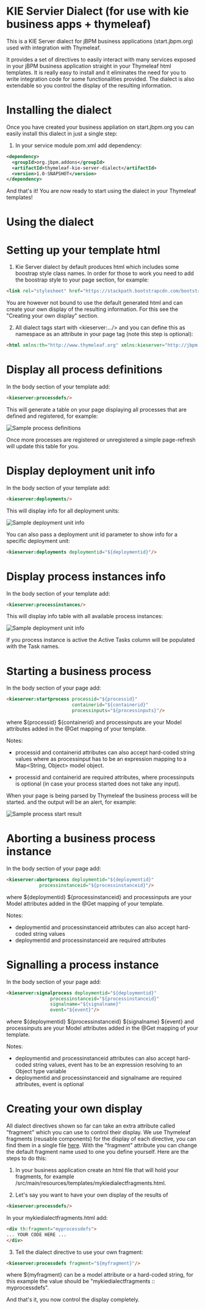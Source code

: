 # KIE Servier Dialect (for use with kie business apps + thymeleaf)

This is a KIE Server dialect for jBPM business applications (start.jbpm.org) used 
with integration with Thymeleaf. 

It provides a set of directives to easily interact with many services exposed in your jBPM business application
straight in your Thymeleaf html templates. It is really easy to install and it eliminates the need for you
to write integration code for some functionalities provided. The dialect is also extendable so you control 
the display of the resulting information. 

# Installing the dialect
Once you have created your business appliation on start.jbpm.org you can easily install this dialect
in just a single step:

1. In your service module pom.xml add dependency:
```xml
<dependency>
  <groupId>org.jbpm.addons</groupId>
  <artifactId>thymeleaf-kie-server-dialect</artifactId>
  <version>1.0-SNAPSHOT</version>
</dependency>
```
And that's it! You are now ready to start using the dialect in your Thymeleaf templates!

# Using the dialect

# Setting up your template html
1. Kie Server dialect by default produces html which includes some boostrap style class names. In order for those to work
you need to add the boostrap style to your page <head> section, for example:

```html
<link rel="stylesheet" href="https://stackpath.bootstrapcdn.com/bootstrap/4.1.0/css/bootstrap.min.css">  
```
You are however not bound to use the default generated html and can create your own display of the 
resulting information. For this see the "Creating your own display" section.

2. All dialect tags start with &lt;kieserver:.../&gt; and you can define this as namespace as an attribute in your <html>
page tag (note this step is optional):

```html
<html xmlns:th="http://www.thymeleaf.org" xmlns:kieserver="http://jbpm.org/">
```

# Display all process definitions
In the body section of your template add:
```html
<kieserver:processdefs/>
```

This will generate a table on your page displaying all processes that are defined and registered, for example:

![Sample process definitions](sampleprocessdefs.png?raw=true)

Once more processes are registered or unregistered a simple page-refresh will update 
this table for you. 

# Display deployment unit info
In the body section of your template add:
```html
<kieserver:deployments/>
```

This will display info for all deployment units:

![Sample deployment unit info](sampledeploymentunits.png?raw=true)

You can also pass a deployment unit id parameter to show info for a specific 
deployment unit:

```html
<kieserver:deployments deploymentid="${deploymentid}"/>
```

# Display process instances info
In the body section of your template add:
```html
<kieserver:processinstances/>
```

This will display info table with  all available process instances:

![Sample deployment unit info](sampleprocessinstances.png?raw=true)

If you process instance is active the Active Tasks column will be populated with the 
Task names.


# Starting a business process
In the body section of your page add:
```html
<kieserver:startprocess processid="${processid}" 
                        containerid="${containerid}" 
                        processinputs="${processinputs}"/>
```

where ${processid} ${containerid} and processinputs are your Model attributes added in the 
@Get mapping of your template. 

Notes:
* processid and containerid attributes can also accept hard-coded string values
where as processinput has to be an expression mapping to a Map<String, Object> model object.

* processid and containerid are required attributes,
where processinputs is optional (in case your process started does not take any input).

When your page is being parsed by Thymeleaf the business process will be started. 
and the output will be an alert, for example:

![Sample process start result](sampleprocessstartresult.png?raw=true)

# Aborting a business process instance
In the body section of your page add:
```html
<kieserver:abortprocess deploymentid="${deploymentid}"
            processinstanceid="${processinstanceid}"/>
```

where ${deploymentid} ${processinstanceid} and processinputs are your Model attributes added in the 
@Get mapping of your template. 

Notes:
* deploymentid and processinstanceid attributes can also accept hard-coded string values
* deploymentid and processinstanceid are required attributes

# Signalling a process instance
In the body section of your page add:
```html
<kieserver:signalprocess deploymentid="${deploymentid}"
                processinstanceid="${processinstanceid}"
                signalname="${signalname}"
                event="${event}"/>
```

where ${deploymentid} ${processinstanceid} ${signalname} ${event} and processinputs are your Model attributes added in the 
@Get mapping of your template. 

Notes:
* deploymentid and processinstanceid attributes can also accept hard-coded string values, event has to be an expression resolving
to an Object type variable
* deploymentid and processinstanceid  and signalname are required attributes, event is optional

# Creating your own display
All dialect directives shown so far can take an extra attribute called "fragment" which you can use to control their display. 
We use Thymeleaf fragments (reusable components) for the display of each directive, you can find them in a single file 
[here](src/main/resources/templates/kieserverdialect.html).
With the "fragment" attribute you can change the default fragment name used to one you define yourself. Here are the steps to do this:

1. In your business application create an html file that will hold your fragments, for example /src/main/resources/templates/mykiedialectfragments.html.

2. Let's say you want to have your own display of the results of 
```html
<kieserver:processdefs/>
```
In your mykiedialectfragments.html add:

```html
<div th:fragment="myprocessdefs">
... YOUR CODE HERE ...
</div>
```

3. Tell the dialect directive to use your own fragment:

```html
<kieserver:processdefs fragment="${myfragment}"/>
```

where ${myfragment} can be a model attribute or a hard-coded string, for this example the value should be "mykiedialectfragments :: myprocessdefs".

And that's it, you now control the display completely.
